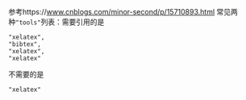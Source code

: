 参考https://www.cnblogs.com/minor-second/p/15710893.html
常见两种`"tools"`列表：需要引用的是
```
"xelatex",
"bibtex",
"xelatex",
"xelatex"
```
不需要的是
```
"xelatex"
```